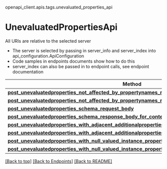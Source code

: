 <a name="top"></a>
openapi_client.apis.tags.unevaluated_properties_api
# UnevaluatedPropertiesApi

All URIs are relative to the selected server
- The server is selected by passing in server_info and server_index into api_configuration.ApiConfiguration
- Code samples in endpoints documents show how to do this
- server_index can also be passed in to endpoint calls, see endpoint documentation

Method | Description
------ | -------------
[**post_unevaluatedproperties_not_affected_by_propertynames_request_body**](../../paths/request_body_post_unevaluatedproperties_not_affected_by_propertynames_request_body/post.md) | 
[**post_unevaluatedproperties_not_affected_by_propertynames_response_body_for_content_types**](../../paths/response_body_post_unevaluatedproperties_not_affected_by_propertynames_response_body_for_content_types/post.md) | 
[**post_unevaluatedproperties_schema_request_body**](../../paths/request_body_post_unevaluatedproperties_schema_request_body/post.md) | 
[**post_unevaluatedproperties_schema_response_body_for_content_types**](../../paths/response_body_post_unevaluatedproperties_schema_response_body_for_content_types/post.md) | 
[**post_unevaluatedproperties_with_adjacent_additionalproperties_request_body**](../../paths/request_body_post_unevaluatedproperties_with_adjacent_additionalproperties_request_body/post.md) | 
[**post_unevaluatedproperties_with_adjacent_additionalproperties_response_body_for_content_types**](../../paths/response_body_post_unevaluatedproperties_with_adjacent_additionalproperties_response_body_for_content_types/post.md) | 
[**post_unevaluatedproperties_with_null_valued_instance_properties_request_body**](../../paths/request_body_post_unevaluatedproperties_with_null_valued_instance_properties_request_body/post.md) | 
[**post_unevaluatedproperties_with_null_valued_instance_properties_response_body_for_content_types**](../../paths/response_body_post_unevaluatedproperties_with_null_valued_instance_properties_response_body_for_content_types/post.md) | 

[[Back to top]](#top) [[Back to Endpoints]](../../../README.md#Endpoints) [[Back to README]](../../../README.md)
